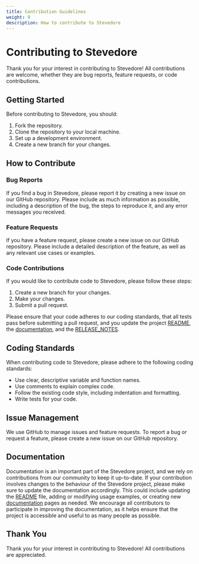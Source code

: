 ```yaml
---
title: Contribution Guidelines
weight: 9
description: How to contribute to Stevedore
---
```


# Contributing to Stevedore
Thank you for your interest in contributing to Stevedore! All contributions are welcome, whether they are bug reports, feature requests, or code contributions.

## Getting Started
Before contributing to Stevedore, you should:

1. Fork the repository.
2. Clone the repository to your local machine.
3. Set up a development environment.
4. Create a new branch for your changes.

## How to Contribute
### Bug Reports
If you find a bug in Stevedore, please report it by creating a new issue on our GitHub repository. Please include as much information as possible, including a description of the bug, the steps to reproduce it, and any error messages you received.

### Feature Requests
If you have a feature request, please create a new issue on our GitHub repository. Please include a detailed description of the feature, as well as any relevant use cases or examples.

### Code Contributions
If you would like to contribute code to Stevedore, please follow these steps:

1. Create a new branch for your changes.
2. Make your changes.
3. Submit a pull request.

Please ensure that your code adheres to our coding standards, that all tests pass before submitting a pull request, and you update the project [README](https://github.com/gostevedore/stevedore/blob/main/README.md), the [documentation](https://github.com/gostevedore/gostevedore.github.io), and the [RELEASE_NOTES](https://github.com/gostevedore/stevedore/blob/main/RELEASE_NOTES.md).

## Coding Standards
When contributing code to Stevedore, please adhere to the following coding standards:

- Use clear, descriptive variable and function names.
- Use comments to explain complex code.
- Follow the existing code style, including indentation and formatting.
- Write tests for your code.

## Issue Management
We use GitHub to manage issues and feature requests. To report a bug or request a feature, please create a new issue on our GitHub repository.

## Documentation
Documentation is an important part of the Stevedore project, and we rely on contributions from our community to keep it up-to-date. If your contribution involves changes to the behaviour of the Stevedore project, please make sure to update the documentation accordingly. This could include updating the [README](https://github.com/gostevedore/stevedore/blob/main/README.md) file, adding or modifying usage examples, or creating new [documentation](https://github.com/gostevedore/gostevedore.github.io) pages as needed. We encourage all contributors to participate in improving the documentation, as it helps ensure that the project is accessible and useful to as many people as possible.

## Thank You
Thank you for your interest in contributing to Stevedore! All contributions are appreciated.